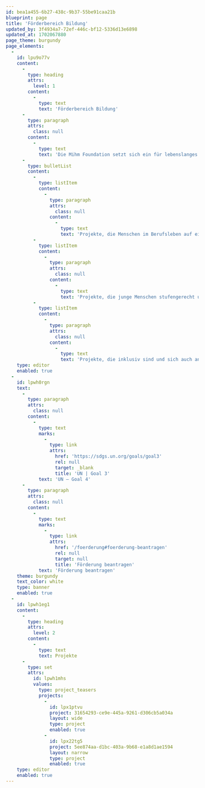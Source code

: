 ```yaml
---
id: bea1a455-6b27-438c-9b37-55be91caa21b
blueprint: page
title: 'Förderbereich Bildung'
updated_by: 3f4934a7-72ef-446c-bf12-5336d13e6898
updated_at: 1702067880
page_theme: burgundy
page_elements:
  -
    id: lpu9o77v
    content:
      -
        type: heading
        attrs:
          level: 1
        content:
          -
            type: text
            text: 'Förderbereich Bildung'
      -
        type: paragraph
        attrs:
          class: null
        content:
          -
            type: text
            text: 'Die Mihm Foundation setzt sich ein für lebenslanges Lernen und begleitet junge Menschen auf dem Weg ins Berufsleben. Gefördert werden insbesondere:'
      -
        type: bulletList
        content:
          -
            type: listItem
            content:
              -
                type: paragraph
                attrs:
                  class: null
                content:
                  -
                    type: text
                    text: 'Projekte, die Menschen im Berufsleben auf ein nächstes Level bringen.'
          -
            type: listItem
            content:
              -
                type: paragraph
                attrs:
                  class: null
                content:
                  -
                    type: text
                    text: 'Projekte, die junge Menschen stufengerecht unterstützen und lebenslanges Lernen fördern.'
          -
            type: listItem
            content:
              -
                type: paragraph
                attrs:
                  class: null
                content:
                  -
                    type: text
                    text: 'Projekte, die inklusiv sind und sich auch an benachteiligte Personen richten.'
    type: editor
    enabled: true
  -
    id: lpwh0rgn
    text:
      -
        type: paragraph
        attrs:
          class: null
        content:
          -
            type: text
            marks:
              -
                type: link
                attrs:
                  href: 'https://sdgs.un.org/goals/goal3'
                  rel: null
                  target: _blank
                  title: 'UN | Goal 3'
            text: 'UN – Goal 4'
      -
        type: paragraph
        attrs:
          class: null
        content:
          -
            type: text
            marks:
              -
                type: link
                attrs:
                  href: '/foerderung#foerderung-beantragen'
                  rel: null
                  target: null
                  title: 'Förderung beantragen'
            text: 'Förderung beantragen'
    theme: burgundy
    text_color: white
    type: banner
    enabled: true
  -
    id: lpwh1eg1
    content:
      -
        type: heading
        attrs:
          level: 2
        content:
          -
            type: text
            text: Projekte
      -
        type: set
        attrs:
          id: lpwh1mhs
          values:
            type: project_teasers
            projects:
              -
                id: lpx1ptvu
                project: 31654293-ce9e-445a-9261-d306cb5a034a
                layout: wide
                type: project
                enabled: true
              -
                id: lpx22tg5
                project: 5ee874aa-d1bc-403a-9b68-e1a8d1ae1594
                layout: narrow
                type: project
                enabled: true
    type: editor
    enabled: true
---
```

